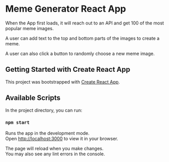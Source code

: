 # Meme Generator React App

When the App first loads, it will reach out to an API  and get 100 of the most popular meme images.

A user can add text to the top and bottom parts of the images to create a meme.

A user can also click a button to randomly choose a new meme image.

## Getting Started with Create React App

This project was bootstrapped with [Create React App](https://github.com/facebook/create-react-app).

## Available Scripts

In the project directory, you can run:

### `npm start`

Runs the app in the development mode.\
Open [http://localhost:3000](http://localhost:3000) to view it in your browser.

The page will reload when you make changes.\
You may also see any lint errors in the console.
